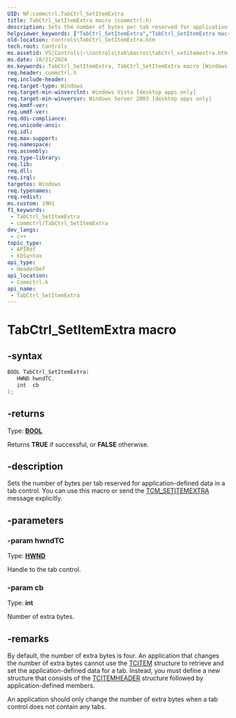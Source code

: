 ```yaml
---
UID: NF:commctrl.TabCtrl_SetItemExtra
title: TabCtrl_SetItemExtra macro (commctrl.h)
description: Sets the number of bytes per tab reserved for application-defined data in a tab control. You can use this macro or send the TCM_SETITEMEXTRA message explicitly.
helpviewer_keywords: ["TabCtrl_SetItemExtra","TabCtrl_SetItemExtra macro [Windows Controls]","_win32_TabCtrl_SetItemExtra","_win32_TabCtrl_SetItemExtra_cpp","commctrl/TabCtrl_SetItemExtra","controls.TabCtrl_SetItemExtra","controls._win32_TabCtrl_SetItemExtra"]
old-location: controls\TabCtrl_SetItemExtra.htm
tech.root: Controls
ms.assetid: VS|Controls|~\controls\tab\macros\tabctrl_setitemextra.htm
ms.date: 10/21/2024
ms.keywords: TabCtrl_SetItemExtra, TabCtrl_SetItemExtra macro [Windows Controls], _win32_TabCtrl_SetItemExtra, _win32_TabCtrl_SetItemExtra_cpp, commctrl/TabCtrl_SetItemExtra, controls.TabCtrl_SetItemExtra, controls._win32_TabCtrl_SetItemExtra
req.header: commctrl.h
req.include-header: 
req.target-type: Windows
req.target-min-winverclnt: Windows Vista [desktop apps only]
req.target-min-winversvr: Windows Server 2003 [desktop apps only]
req.kmdf-ver: 
req.umdf-ver: 
req.ddi-compliance: 
req.unicode-ansi: 
req.idl: 
req.max-support: 
req.namespace: 
req.assembly: 
req.type-library: 
req.lib: 
req.dll: 
req.irql: 
targetos: Windows
req.typenames: 
req.redist: 
ms.custom: 19H1
f1_keywords:
 - TabCtrl_SetItemExtra
 - commctrl/TabCtrl_SetItemExtra
dev_langs:
 - c++
topic_type:
 - APIRef
 - kbSyntax
api_type:
 - HeaderDef
api_location:
 - Commctrl.h
api_name:
 - TabCtrl_SetItemExtra
---
```


# TabCtrl_SetItemExtra macro

## -syntax

```cpp
BOOL TabCtrl_SetItemExtra(
   HWND hwndTC,
   int  cb
);
```

## -returns

Type: **[BOOL](/windows/desktop/winprog/windows-data-types)**

Returns <b>TRUE</b> if successful, or <b>FALSE</b> otherwise.


## -description

Sets the number of bytes per tab reserved for application-defined data in a tab control. You can use this macro or send the <a href="/windows/desktop/Controls/tcm-setitemextra">TCM_SETITEMEXTRA</a> message explicitly.

## -parameters

### -param hwndTC

Type: <b><a href="/windows/desktop/WinProg/windows-data-types">HWND</a></b>

Handle to the tab control.

### -param cb

Type: <b>int</b>

Number of extra bytes.

## -remarks

By default, the number of extra bytes is four. An application that changes the number of extra bytes cannot use the <a href="/windows/desktop/api/commctrl/ns-commctrl-tcitema">TCITEM</a> structure to retrieve and set the application-defined data for a tab. Instead, you must define a new structure that consists of the <a href="/windows/desktop/api/commctrl/ns-commctrl-tcitemheadera">TCITEMHEADER</a> structure followed by application-defined members. 

An application should only change the number of extra bytes when a tab control does not contain any tabs.

